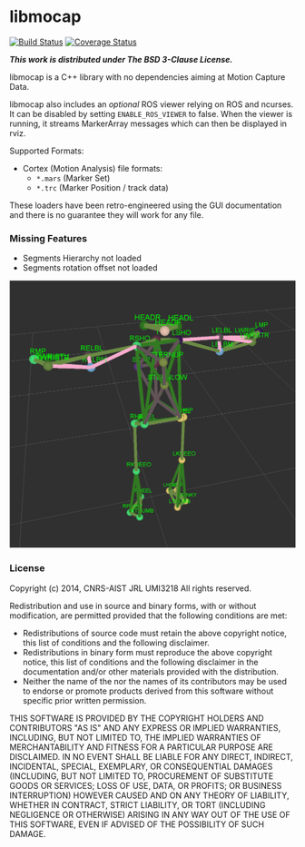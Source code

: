 libmocap
========

[![Build Status](https://travis-ci.org/jrl-umi3218/libmocap.svg?branch=master)](https://travis-ci.org/jrl-umi3218/libmocap)
[![Coverage Status](https://coveralls.io/repos/jrl-umi3218/libmocap/badge.png)](https://coveralls.io/r/jrl-umi3218/libmocap)

***This work is distributed under The BSD 3-Clause License.***


libmocap is a C++ library with no dependencies aiming at Motion
Capture Data.

libmocap also includes an *optional* ROS viewer relying on ROS and
ncurses. It can be disabled by setting `ENABLE_ROS_VIEWER` to false.
When the viewer is running, it streams MarkerArray messages which can
then be displayed in rviz.


Supported Formats:

 - Cortex (Motion Analysis) file formats:
   - `*.mars` (Marker Set)
   - `*.trc` (Marker Position / track data)


These loaders have been retro-engineered using the GUI documentation
and there is no guarantee they will work for any file.


### Missing Features

 * Segments Hierarchy not loaded
 * Segments rotation offset not loaded


![rviz displaying motion capture data](doc/libmocap-viewer.png "rviz displaying motion capture data")


### License

Copyright (c) 2014, CNRS-AIST JRL UMI3218
All rights reserved.

Redistribution and use in source and binary forms, with or without
modification, are permitted provided that the following conditions are met:

* Redistributions of source code must retain the above copyright
notice, this list of conditions and the following disclaimer.
* Redistributions in binary form must reproduce the above copyright
notice, this list of conditions and the following disclaimer in the
documentation and/or other materials provided with the distribution.
* Neither the name of the <organization> nor the
names of its contributors may be used to endorse or promote products
derived from this software without specific prior written permission.

THIS SOFTWARE IS PROVIDED BY THE COPYRIGHT HOLDERS AND CONTRIBUTORS "AS IS" AND
ANY EXPRESS OR IMPLIED WARRANTIES, INCLUDING, BUT NOT LIMITED TO, THE IMPLIED
WARRANTIES OF MERCHANTABILITY AND FITNESS FOR A PARTICULAR PURPOSE ARE
DISCLAIMED. IN NO EVENT SHALL <COPYRIGHT HOLDER> BE LIABLE FOR ANY
DIRECT, INDIRECT, INCIDENTAL, SPECIAL, EXEMPLARY, OR CONSEQUENTIAL DAMAGES
(INCLUDING, BUT NOT LIMITED TO, PROCUREMENT OF SUBSTITUTE GOODS OR SERVICES;
LOSS OF USE, DATA, OR PROFITS; OR BUSINESS INTERRUPTION) HOWEVER CAUSED AND
ON ANY THEORY OF LIABILITY, WHETHER IN CONTRACT, STRICT LIABILITY, OR TORT
(INCLUDING NEGLIGENCE OR OTHERWISE) ARISING IN ANY WAY OUT OF THE USE OF THIS
SOFTWARE, EVEN IF ADVISED OF THE POSSIBILITY OF SUCH DAMAGE.
